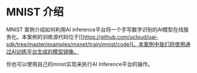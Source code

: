 
# MNIST 介绍
MNIST 案例介绍如何利用AI inference平台将一个手写数字识别的AI模型在线服务化。本案例的训练源代码位于[[https://github.com/ucloud/uai-sdk/tree/master/examples/mxnet/train/mnist/code]]。本案例中我们将使用通过AI训练平台生成的模型镜像。

你也可以使用自己的mnist实现来执行AI Inference平台的操作。

